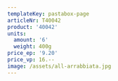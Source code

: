 ```yaml
---
templateKey: pastabox-page
articleNr: T40042
product: '40042'
units:
  amount: '6'
  weight: 400g
price_ep: '9.20'
price_vp: 16.--
image: /assets/all-arrabbiata.jpg
---
```


